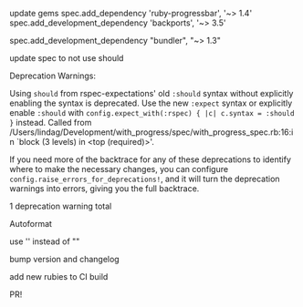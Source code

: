 update gems
  spec.add_dependency 'ruby-progressbar', '~> 1.4'
  spec.add_development_dependency 'backports', '~> 3.5'

  spec.add_development_dependency "bundler", "~> 1.3"
  
update spec to not use should

Deprecation Warnings:

Using `should` from rspec-expectations' old `:should` syntax without explicitly enabling the syntax is deprecated. Use the new `:expect` syntax or explicitly enable `:should` with `config.expect_with(:rspec) { |c| c.syntax = :should }` instead. Called from /Users/lindag/Development/with_progress/spec/with_progress_spec.rb:16:in `block (3 levels) in <top (required)>'.


If you need more of the backtrace for any of these deprecations to
identify where to make the necessary changes, you can configure
`config.raise_errors_for_deprecations!`, and it will turn the
deprecation warnings into errors, giving you the full backtrace.

1 deprecation warning total

Autoformat 

use '' instead of ""

bump version and changelog

add new rubies to CI build

PR!


